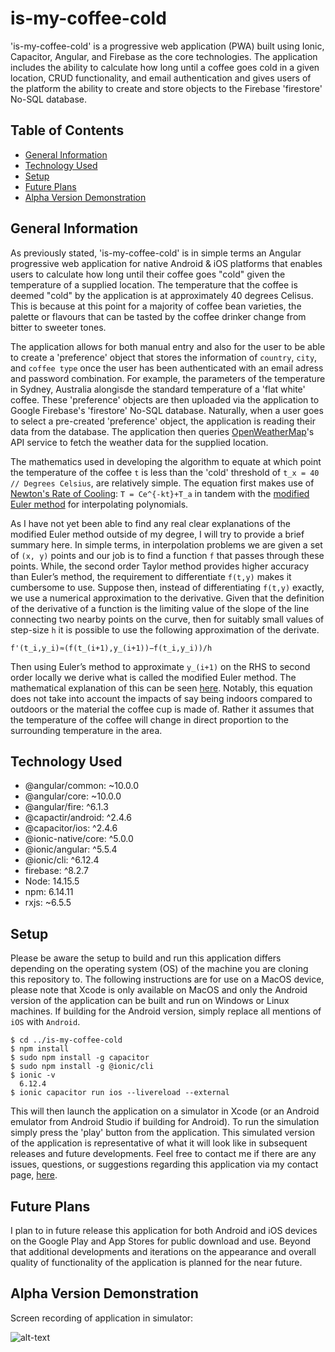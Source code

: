 # is-my-coffee-cold
'is-my-coffee-cold' is a progressive web application (PWA) built using Ionic, Capacitor, Angular, and Firebase as the core technologies. The application includes the ability to calculate how long until a coffee goes cold in a given location, CRUD functionality, and email authentication and gives users of the platform the ability to create and store objects to the Firebase 'firestore' No-SQL database.

## Table of Contents
* 	[General Information](#general-information)
*  [Technology Used](#technology-used)
* 	[Setup](#setup)
*  [Future Plans](#future-plans)
* [Alpha Version Demonstration](#alpha-version-demonstration)

## General Information
As previously stated, 'is-my-coffee-cold' is in simple terms an Angular progressive web application for native Android & iOS platforms that enables users to calculate how long until their coffee goes "cold" given the temperature of a supplied location.
The temperature that the coffee is deemed "cold" by the application is at approximately 40 degrees Celisus. This is because at this point for a majority of coffee bean varieties, the palette or flavours that can be tasted by the coffee drinker change from bitter to sweeter tones. 

The application allows for both manual entry and also for the user to be able to create a 'preference' object that stores the information of `country`, `city`, and `coffee type` once the user has been authenticated with an email adress and password combination. For example, the parameters of the temperature in Sydney, Australia alongisde the standard temperature of a 'flat white' coffee.
These 'preference' objects are then uploaded via the application to Google Firebase's 'firestore' No-SQL database. Naturally, when a user goes to select a pre-created 'preference' object, the application is reading their data from the database. The application then queries [OpenWeatherMap](https://openweathermap.org)'s API service to fetch the weather data for the supplied location. 

The mathematics used in developing the algorithm to equate at which point the temperature of the coffee ``t`` is less than the 'cold' threshold of `t_x = 40 // Degrees Celsius`, are relatively simple. The equation first makes use of [Newton's Rate of Cooling](https://www.khanacademy.org/math/differential-equations/first-order-differential-equations/exponential-models-diff-eq/v/newtons-law-of-cooling):
`T = Ce^{-kt}+T_a` in tandem with the [modified Euler method](http://www.physics.utah.edu/~detar/phys6720/handouts/ode/ode/node5.html) for interpolating polynomials. 

As I have not yet been able to find any real clear explanations of the modified Euler method outside of my degree, I will try to provide a brief summary here. In simple terms, in interpolation problems we are given a set of `(x, y)` points and our job is to find a function `f` that passes through these points. While, the second order Taylor method provides higher accuracy than Euler’s method, the requirement to differentiate `f(t,y)` makes it cumbersome to use. 
Suppose then, instead of differentiating `f(t,y)` exactly, we use a numerical approximation to the derivative. Given that the definition of the derivative of a function is the limiting value of the slope of the line connecting two nearby points on the curve, then for suitably small values of step-size `h` it is possible to use the following approximation of the derivate.

`f'(t_i,y_i)≈(f(t_(i+1),y_(i+1))−f(t_i,y_i))/h`

Then using Euler’s method to approximate `y_(i+1)` on the RHS to second order locally we derive what is called the modified Euler method. The mathematical explanation of this can be seen [here](http://www.physics.utah.edu/~detar/phys6720/handouts/ode/ode/node3.html). Notably, this equation does not take into account the impacts of say being indoors compared to outdoors or the material the coffee cup is made of. Rather it assumes that the temperature of the coffee will change in direct proportion to the surrounding temperature in the area.

## Technology Used
* @angular/common: ~10.0.0
* @angular/core: ~10.0.0
* @angular/fire: ^6.1.3
* @capactir/android: ^2.4.6
* @capacitor/ios: ^2.4.6
* @ionic-native/core: ^5.0.0
* @ionic/angular: ^5.5.4
* @ionic/cli: ^6.12.4
* firebase: ^8.2.7
* Node: 14.15.5
* npm: 6.14.11
* rxjs: ~6.5.5

## Setup
Please be aware the setup to build and run this application differs depending on the operating system (OS) of the machine you are cloning this repository to. The following instructions are for use on a MacOS device, please note that Xcode is only available on MacOS and only the Android version of the application can be built and run on Windows or Linux machines. If building for the Android version, simply replace all mentions of `iOS` with `Android`.


```
$ cd ../is-my-coffee-cold
$ npm install
$ sudo npm install -g capacitor
$ sudo npm install -g @ionic/cli
$ ionic -v
  6.12.4
$ ionic capacitor run ios --livereload --external
```

This will then launch the application on a simulator in Xcode (or an Android emulator from Android Studio if building for Android). To run the simulation simply press the 'play' button from the application. This simulated version of the application is representative of what it will look like in subsequent releases and future developments. Feel free to contact me if there are any issues, questions, or suggestions regarding this application via my contact page, [here](https://portfolio-website-76885.web.app/contact). 

## Future Plans
I plan to in future release this application for both Android and iOS devices on the Google Play and App Stores for public download and use. Beyond that additional developments and iterations on the appearance and overall quality of functionality of the application is planned for the near future.

## Alpha Version Demonstration
Screen recording of application in simulator:

![alt-text](https://github.com/jamestkelly/is-my-coffee-cold/blob/main/Screenshots/Functionality.gif)